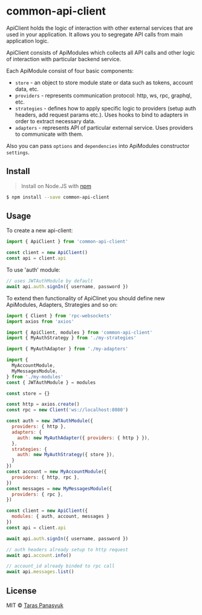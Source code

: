 # common-api-client

ApiClient holds the logic of interaction with other external services that are used in your application.
It allows you to segregate API calls from main application logic.

ApiClient consists of ApiModules which collects all API calls and other logic of interaction with particular backend service.

Each ApiModule consist of four basic components:
- `store` - an object to store module state or data such as tokens, account data, etc.
- `providers` - represents communication protocol: http, ws, rpc, graphql, etc.
- `strategies` - defines how to apply specific logic to providers (setup auth headers, add request params etc.). Uses hooks to bind to adapters in order to extract necessary data.
- `adapters` - represents API of particular external service. Uses providers to communicate with them.

Also you can pass `options` and `dependencies` into ApiModules constructor `settings`.


## Install

> Install on Node.JS with [npm](https://www.npmjs.com/)

```bash
$ npm install --save common-api-client
```


## Usage

To create a new api-client:
```javascript
import { ApiClient } from 'common-api-client'

const client = new ApiClient()
const api = client.api
```
To use 'auth' module:
```javascript
// uses JWTAuthModule by default
await api.auth.signIn({ username, password })
```


To extend then functionality of ApiClinet you should define new ApiModules, Adapters, Strategies and so on:
```javascript
import { Client } from 'rpc-websockets'
import axios from 'axios'

import { ApiClient, modules } from 'common-api-client'
import { MyAuthStrategy } from './my-strategies'

import { MyAuthAdapter } from './my-adapters'

import {
  MyAccountModule,
  MyMessagesModule,
} from './my-modules'
const { JWTAuthModule } = modules

const store = {}

const http = axios.create()
const rpc = new Client('ws://localhost:8080')

const auth = new JWTAuthModule({
  providers: { http },
  adapters: {
    auth: new MyAuthAdapter({ providers: { http } }),
  },
  strategies: {
    auth: new MyAuthStrategy({ store }),
  }
})
const account = new MyAccountModule({
  providers: { http, rpc },
})
const messages = new MyMessagesModule({
  providers: { rpc },
})

const client = new ApiClient({
  modules: { auth, account, messages }
})
const api = client.api

await api.auth.signIn({ username, password })

// auth headers already setup to http request
await api.account.info()

// account_id already binded to rpc call
await api.messages.list()
```


## License

MIT © [Taras Panasyuk](webdev.taras@gmail.com)
